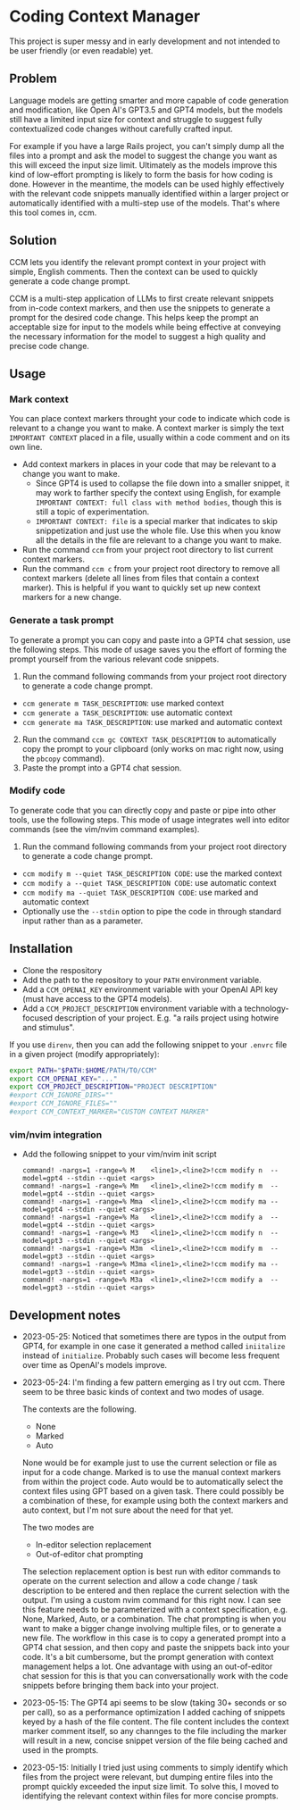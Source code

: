 # Coding Context Manager

This project is super messy and in early development and not intended to be user friendly (or even
readable) yet.

## Problem

Language models are getting smarter and more capable of code generation and modification, like Open
AI's GPT3.5 and GPT4 models, but the models still have a limited input size for context and
struggle to suggest fully contextualized code changes without carefully crafted input.

For example if you have a large Rails project, you can't simply dump all the files into a prompt and
ask the model to suggest the change you want as this will exceed the input size limit. Ultimately as
the models improve this kind of low-effort prompting is likely to form the basis for how coding is
done. However in the meantime, the models can be used highly effectively with the relevant code
snippets manually identified within a larger project or automatically identified with a multi-step
use of the models. That's where this tool comes in, ccm.

## Solution

CCM lets you identify the relevant prompt context in your project with simple, English comments.
Then the context can be used to quickly generate a code change prompt.

CCM is a multi-step application of LLMs to first create relevant snippets from in-code context
markers, and then use the snippets to generate a prompt for the desired code change. This helps keep
the prompt an acceptable size for input to the models while being effective at conveying the
necessary information for the model to suggest a high quality and precise code change.

## Usage

### Mark context
You can place context markers throught your code to indicate which code is relevant to a change you
want to make. A context marker is simply the text `IMPORTANT CONTEXT` placed in a file, usually
within a code comment and on its own line.

- Add context markers in places in your code that may be relevant to a change you want to make.
  - Since GPT4 is used to collapse the file down into a smaller snippet, it may work to farther
    specify the context using English, for example `IMPORTANT CONTEXT: full class with method
    bodies`, though this is still a topic of experimentation.
  - `IMPORTANT CONTEXT: file` is a special marker that indicates to skip snippetization and just
    use the whole file. Use this when you know all the details in the file are relevant to a change
    you want to make.
- Run the command `ccm` from your project root directory to list current context markers.
- Run the command `ccm c` from your project root directory to remove all context markers (delete all
  lines from files that contain a context marker). This is helpful if you want to quickly set up new
  context markers for a new change.

### Generate a task prompt
To generate a prompt you can copy and paste into a GPT4 chat session, use the following steps. This
mode of usage saves you the effort of forming the prompt yourself from the various relevant code
snippets.

1. Run the command following commands from your project root directory to generate a code change
   prompt.
  - `ccm generate m TASK_DESCRIPTION`: use marked context
  - `ccm generate a TASK_DESCRIPTION`: use automatic context
  - `ccm generate ma TASK_DESCRIPTION`: use marked and automatic context
2. Run the command `ccm gc CONTEXT TASK_DESCRIPTION` to automatically copy the prompt to your
   clipboard (only works on mac right now, using the `pbcopy` command).
3. Paste the prompt into a GPT4 chat session.

### Modify code
To generate code that you can directly copy and paste or pipe into other tools, use the following
steps. This mode of usage integrates well into editor commands (see the vim/nvim command examples).

1. Run the command following commands from your project root directory to generate a code change
   prompt.
  - `ccm modify m --quiet TASK_DESCRIPTION CODE`: use the marked context
  - `ccm modify a --quiet TASK_DESCRIPTION CODE`: use automatic context
  - `ccm modify ma --quiet TASK_DESCRIPTION CODE`: use marked and automatic context
  - Optionally use the `--stdin` option to pipe the code in through standard input rather than as a
    parameter.

## Installation

- Clone the respository
- Add the path to the repository to your `PATH` environment variable.
- Add a `CCM_OPENAI_KEY` environment variable with your OpenAI API key (must have access to the GPT4
  models).
- Add a `CCM_PROJECT_DESCRIPTION` environment variable with a technology-focused description of your
  project. E.g. "a rails project using hotwire and stimulus".

If you use `direnv`, then you can add the following snippet to your `.envrc` file in a given
project (modify appropriately):

```bash
export PATH="$PATH:$HOME/PATH/TO/CCM"
export CCM_OPENAI_KEY="..."
export CCM_PROJECT_DESCRIPTION="PROJECT DESCRIPTION"
#export CCM_IGNORE_DIRS=""
#export CCM_IGNORE_FILES=""
#export CCM_CONTEXT_MARKER="CUSTOM CONTEXT MARKER"
```

### vim/nvim integration
- Add the following snippet to your vim/nvim init script
  ```
  command! -nargs=1 -range=% M    <line1>,<line2>!ccm modify n  --model=gpt4 --stdin --quiet <args>
  command! -nargs=1 -range=% Mm   <line1>,<line2>!ccm modify m  --model=gpt4 --stdin --quiet <args>
  command! -nargs=1 -range=% Mma  <line1>,<line2>!ccm modify ma --model=gpt4 --stdin --quiet <args>
  command! -nargs=1 -range=% Ma   <line1>,<line2>!ccm modify a  --model=gpt4 --stdin --quiet <args>
  command! -nargs=1 -range=% M3   <line1>,<line2>!ccm modify n  --model=gpt3 --stdin --quiet <args>
  command! -nargs=1 -range=% M3m  <line1>,<line2>!ccm modify m  --model=gpt3 --stdin --quiet <args>
  command! -nargs=1 -range=% M3ma <line1>,<line2>!ccm modify ma --model=gpt3 --stdin --quiet <args>
  command! -nargs=1 -range=% M3a  <line1>,<line2>!ccm modify a  --model=gpt3 --stdin --quiet <args>
  ```

## Development notes
- 2023-05-25: Noticed that sometimes there are typos in the output from GPT4, for example in one
  case it generated a method called `iniitalize` instead of `initialize`. Probably such cases will
  become less frequent over time as OpenAI's models improve.
- 2023-05-24: I'm finding a few pattern emerging as I try out ccm. There seem to be three basic
  kinds of context and two modes of usage.

  The contexts are the following.
  - None
  - Marked
  - Auto

  None would be for example just to use the current selection or file as input for a code change.
  Marked is to use the manual context markers from within the project code. Auto would be to
  automatically select the context files using GPT based on a given task. There could possibly be a
  combination of these, for example using both the context markers and auto context, but I'm not
  sure about the need for that yet.

  The two modes are
  - In-editor selection replacement
  - Out-of-editor chat prompting

  The selection replacement option is best run with editor commands to operate on the current
  selection and allow a code change / task description to be entered and then replace the current
  selection with the output. I'm using a custom nvim command for this right now. I can see this
  feature needs to be parameterized with a context specification, e.g. None, Marked, Auto, or a
  combination. The chat prompting is when you want to make a bigger change involving multiple files,
  or to generate a new file. The workflow in this case is to copy a generated prompt into a GPT4
  chat session, and then copy and paste the snippets back into your code. It's a bit cumbersome, but
  the prompt generation with context management helps a lot. One advantage with using an
  out-of-editor chat session for this is that you can conversationally work with the code snippets
  before bringing them back into your project.
- 2023-05-15: The GPT4 api seems to be slow (taking 30+ seconds or so per call), so as a performance
  optimization I added caching of snippets keyed by a hash of the file content. The file content
  includes the context marker comment itself, so any channges to the file including the marker will
  result in a new, concise snippet version of the file being cached and used in the prompts.
- 2023-05-15: Initially I tried just using comments to simply identify which files from the project
  were relevant, but dumping entire files into the prompt quickly exceeded the input size limit. To
  solve this, I moved to identifying the relevant context within files for more concise prompts.
